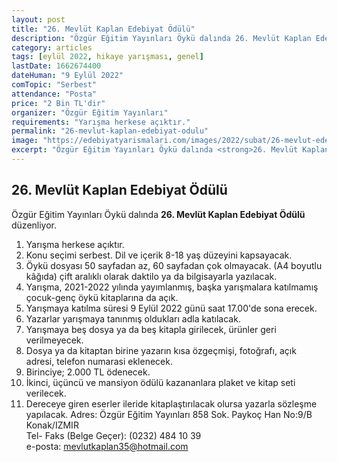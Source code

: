 ```yaml
---
layout: post
title: "26. Mevlüt Kaplan Edebiyat Ödülü"
description: "Özgür Eğitim Yayınları Öykü dalında 26. Mevlüt Kaplan Edebiyat Ödülü düzenliyor."
category: articles
tags: [eylül 2022, hikaye yarışması, genel]
lastDate: 1662674400
dateHuman: "9 Eylül 2022"
comTopic: "Serbest"
attendance: "Posta"
price: "2 Bin TL'dir"
organizer: "Özgür Eğitim Yayınları"
requirements: "Yarışma herkese açıktır."
permalink: "26-mevlut-kaplan-edebiyat-odulu"
image: "https://edebiyatyarismalari.com/images/2022/subat/26-mevlut-edebiyat-odulu.jpg"
excerpt: "Özgür Eğitim Yayınları Öykü dalında <strong>26. Mevlüt Kaplan Edebiyat Ödülü</strong> düzenliyor."
---
```


## 26. Mevlüt Kaplan Edebiyat Ödülü
Özgür Eğitim Yayınları Öykü dalında **26. Mevlüt Kaplan Edebiyat Ödülü** düzenliyor.  

1. Yarışma herkese açıktır.
2. Konu seçimi serbest. Dil ve içerik 8-18 yaş düzeyini kapsayacak.
3. Öykü dosyası 50 sayfadan az, 60 sayfadan çok olmayacak. (A4 boyutlu kâğıda) çift aralıklı olarak daktilo ya da bilgisayarla yazılacak.
4. Yarışma, 2021-2022 yılında yayımlanmış, başka yarışmalara katılmamış çocuk-genç öykü kitaplarına da açık.
5. Yarışmaya katılma süresi 9 Eylül 2022 günü saat 17.00'de sona erecek.
6. Yazarlar yarışmaya tanınmış oldukları adla katılacak.
7. Yarışmaya beş dosya ya da beş kitapla girilecek, ürünler geri verilmeyecek.
8. Dosya ya da kitaptan birine yazarın kısa özgeçmişi, fotoğrafı, açık adresi, telefon numarasi eklenecek.
9. Birinciye; 2.000 TL ödenecek.
10. İkinci, üçüncü ve mansiyon ödülü kazananlara plaket ve kitap seti verilecek.
11. Dereceye giren eserler ileride kitaplaştırılacak olursa yazarla sözleşme yapılacak.
Adres: Özgür Eğitim Yayınları 858 Sok. Paykoç Han No:9/B Konak/IZMIR  
Tel- Faks (Belge Geçer): (0232) 484 10 39  
e-posta: mevlutkaplan35@hotmail.com  